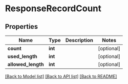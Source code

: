 # ResponseRecordCount

## Properties
Name | Type | Description | Notes
------------ | ------------- | ------------- | -------------
**count** | **int** |  | [optional] 
**used_length** | **int** |  | [optional] 
**allowed_length** | **int** |  | [optional] 

[[Back to Model list]](../../README.md#documentation-for-models) [[Back to API list]](../../README.md#documentation-for-api-endpoints) [[Back to README]](../../README.md)


